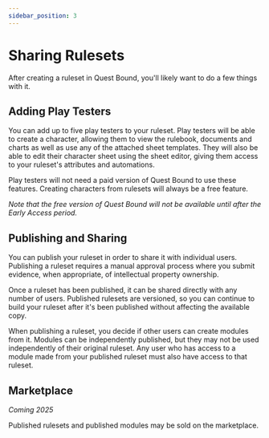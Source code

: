 ```yaml
---
sidebar_position: 3
---
```


# Sharing Rulesets

After creating a ruleset in Quest Bound, you'll likely want to do a few things with it.

## Adding Play Testers

You can add up to five play testers to your ruleset. Play testers will be able to create a character, allowing them to view the rulebook, documents and charts as well as use any of the attached sheet templates. They will also be able to edit their character sheet using the sheet editor, giving them access to your ruleset's attributes and automations.

Play testers will not need a paid version of Quest Bound to use these features. Creating characters from rulesets will always be a free feature.

_Note that the free version of Quest Bound will not be available until after the Early Access period._

## Publishing and Sharing

You can publish your ruleset in order to share it with individual users. Publishing a ruleset requires a manual approval process where you submit evidence, when appropriate, of intellectual property ownership.

Once a ruleset has been published, it can be shared directly with any number of users. Published rulesets are versioned, so you can continue to build your ruleset after it's been published without affecting the available copy.

When publishing a ruleset, you decide if other users can create modules from it. Modules can be independently published, but they may not be used independently of their original ruleset. Any user who has access to a module made from your published ruleset must also have access to that ruleset.

## Marketplace

_Coming 2025_

Published rulesets and published modules may be sold on the marketplace.
